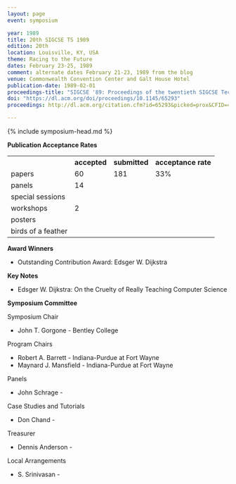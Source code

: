 ```yaml
---
layout: page
event: symposium

year: 1989
title: 20th SIGCSE TS 1989
edition: 20th
location: Louisville, KY, USA
theme: Racing to the Future
dates: February 23-25, 1989
comment: alternate dates February 21-23, 1989 from the blog
venue: Commonwealth Convention Center and Galt House Hotel
publication-date: 1989-02-01
proceedings-title: "SIGCSE '89: Proceedings of the twentieth SIGCSE Technical Symposium on Computer Science Education"
doi: "https://dl.acm.org/doi/proceedings/10.1145/65293"
proceedings: http://dl.acm.org/citation.cfm?id=65293&picked=prox&CFID=49859842&CFTOKEN=46882798

---
```


{% include symposium-head.md %}

**Publication Acceptance Rates**

<table class="table table-hover table-sm"><tbody><tr><th></th>
<th>accepted</th>
<th>submitted</th>
<th>acceptance rate</th>
</tr><tr><td>papers</td>
<td>60</td>
<td>181</td>
<td>33%</td>
</tr><tr><td>panels</td>
<td>14</td>
<td></td>
<td></td>
</tr><tr><td>special sessions</td>
<td></td>
<td></td>
<td></td>
</tr><tr><td>workshops</td>
<td>2</td>
<td></td>
<td></td>
</tr><tr><td>posters</td>
<td></td>
<td></td>
<td></td>
</tr><tr><td>birds of a feather</td>
<td></td>
<td></td>
<td></td>
</tr></tbody></table>                        


**Award Winners**

-   Outstanding Contribution Award: Edsger W. Dijkstra

**Key Notes**

-   Edsger W. Dijkstra: On the Cruelty of Really Teaching Computer
    Science

**Symposium Committee**

Symposium Chair

-   John T. Gorgone - Bentley College

Program Chairs

-   Robert A. Barrett - Indiana-Purdue at Fort Wayne
-   Maynard J. Mansfield - Indiana-Purdue at Fort Wayne

Panels

-   John Schrage -

Case Studies and Tutorials

-   Don Chand -

Treasurer

-   Dennis Anderson -

Local Arrangements

-   S. Srinivasan -
